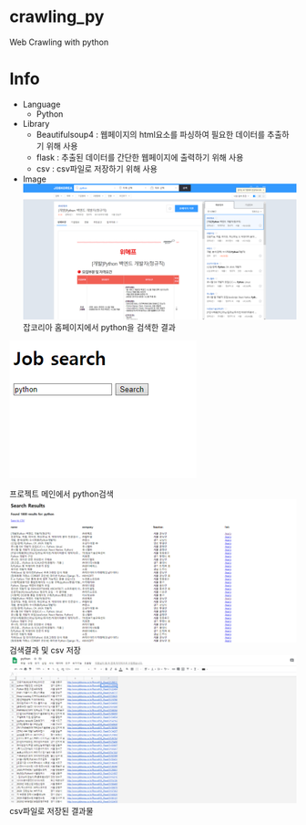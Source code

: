 # crawling_py
Web Crawling with python
# Info
* Language
  * Python
* Library
  * Beautifulsoup4 : 웹페이지의 html요소를 파싱하여 필요한 데이터를 추출하기 위해 사용
  * flask : 추출된 데이터를 간단한 웹페이지에 출력하기 위해 사용
  * csv : csv파일로 저장하기 위해 사용
* Image
 ![web](https://github.com/seungminKim1/crawling_py/blob/master/images/Job_main.PNG)
  잡코리아 홈페이지에서 python을 검색한 결과
  
 ![search](https://github.com/seungminKim1/crawling_py/blob/master/images/insert_python.PNG)
 
  프로젝트 메인에서 python검색
 ![result](https://github.com/seungminKim1/crawling_py/blob/master/images/result.PNG)
  검색결과 및 csv 저장 
 ![web](https://github.com/seungminKim1/crawling_py/blob/master/images/csv.PNG)
  csv파일로 저장된 결과물

